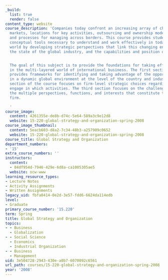 ```yaml
---
_build:
  list: true
  render: false
content_type: website
course_description: 'Companies today confront an increasing array of choices regarding
  markets, locations for key activities, outsourcing and ownership modes, and organization
  and processes for managing across borders. This course provides students with the
  conceptual tools necessary to understand and work effectively in today''s interconnected
  world by developing strategic perspectives that link this changing environment,
  the state of the global industry, and the capabilities and position of the firm.


  The goal of this subject is to provide the foundations for taking effective action
  in the multi-layered world of international business. The first section of the course
  provides frameworks for identifying and taking advantage of the opportunities presented
  in a dynamic global environment at the level of the country and industry. The second
  section of the course focuses on firm-level strategic choices regarding where to
  engage in which activities. The third section focuses on the challenges of integrating
  the multiple perspectives, functions, and interests that constitute the multinational
  firm.

  '
course_image:
  content: 4261355e-de8b-d74c-5e64-589a3c9e12d8
  website: 15-220-global-strategy-and-organization-spring-2008
course_image_thumbnail:
  content: 5eacb603-d8a2-7c34-48b3-a257909c0652
  website: 15-220-global-strategy-and-organization-spring-2008
course_title: Global Strategy and Organization
department_numbers:
- '15'
extra_course_numbers: ''
instructors:
  content:
  - 84df954d-7946-429e-6d8a-ca1005305ae5
  website: ocw-www
learning_resource_types:
- Lecture Notes
- Activity Assignments
- Written Assignments
legacy_uid: fbfa0414-0e2d-3e57-fdd6-6624da114edb
level:
- Graduate
primary_course_number: '15.220'
term: Spring
title: Global Strategy and Organization
topics:
- - Business
  - Globalization
- - Social Science
  - Economics
  - Industrial Organization
- - Business
  - Management
uid: 3e504728-2943-430e-a0b7-6070092c6561
url_path: courses/15-220-global-strategy-and-organization-spring-2008
year: '2008'
---
```

